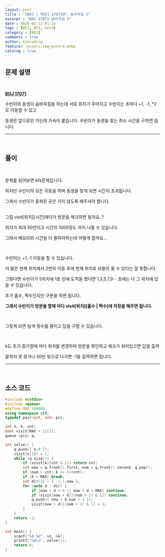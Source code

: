 ```yaml
---
layout: post
title : "[BOJ | 백준] 17071번: 숨바꼭질 5"
excerpt : "BOJ 17071 숨바꼭질 5"
date : 2020-02-12-01:14
tags : [BOJ, BFS, Gold]
category : [BOJ]
comments : true
author: Kimcoding
feature: /assets/img/post/4.webp
catalog : true
---
```


## 문제 설명

<br/>

**[BOJ 17071](https://www.acmicpc.net/problem/17071)**

수빈이와 동생이 숨바꼭질을 하는데 서로 위치가 주어지고 수빈이는 초마다 +1, -1, *2로 이동할 수 있고

동생은 앞으로만 가는데 가속이 붙습니다. 수빈이가 동생을 찾는 최소 시간을 구하면 됩니다.

---
<br/>

## 풀이

<br/>


문제를 읽어보면 bfs문제입니다.

하지만 수빈이의 모든 이동을 하며 동생을 찾게 되면 시간이 초과됩니다.

그래서 수빈이가 중복된 곳은 가지 않도록 해주셔야 합니다.
<br/><br/>


그럼 visit[위치][시간]에다가 방문을 체크하면 될까요..?

위치가 최대 50만이고 시간이 1000정도 까지 나올 수 있습니다.

그래서 메모리와 시간을 더 줄여야하는데 어떻게 할까요...

<br/>

수빈이는 +1,-1 이동을 할 수 있습니다.

이 말은 현재 위치에서 2번의 이동 후에 현재 위치로 되돌아 올 수 있다는 걸 뜻합니다.

그렇다면 수빈이가 5위치에 1초 만에 도착을 했다면 1,3,5,7,9··· 초에는 다 그 위치에 있을 수 있습니다.

초가 홀수, 짝수인지만 구분을 하면 됩니다.

**그래서 수빈이가 방문을 할때 마다 visit[위치][홀수 \| 짝수]에 저장을 해주면 됩니다.**

<br/>

그렇게 되면 탐색 횟수를 줄이고 답을 구할 수 있습니다.

<br/>

k도 초가 증가할때 마다 위치를 변경하여 방문을 확인하고 체크가 되어있으면 답을 출력

끝까지 못 찾거나 50만 밖으로 나가면 -1을 출력하면 됩니다.



---

<br/>

## <i class="fa fa-code"></i> 소스 코드

```cpp
#include <cstdio>
#include <queue>
#define MAX 500000
using namespace std;
typedef pair<int, int> pii;

int n, k, cnt;
bool visit[MAX + 1][2];
queue <pii> q;

int solve() {
	q.push({ n,0 });
	visit[n][0] = 1;
	while (q.size()) {
		if (visit[k][cnt & 1]) return cnt;
		int now = q.front().first, num = q.front().second; q.pop();
		if (num > cnt) k += (++cnt);
		if (k > MAX) break;
		int dir[3] = { -1,1,now };
		for (auto d : dir) {
			if (now + d < 0 || now + d > MAX) continue;
			if (visit[now + d][(num + 1) & 1]) continue;
			q.push({ now + d,num + 1 });
			visit[now + d][(num + 1) & 1] = 1;
		}
	}
	return -1;
}

int main() {
	scanf("%d %d", &n, &k);
	printf("%d\n", solve());
	return 0;
}
```

